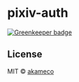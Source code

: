 # pixiv-auth

[![Greenkeeper badge](https://badges.greenkeeper.io/akameco/pixiv-auth.svg)](https://greenkeeper.io/)


## License

MIT © [akameco](http://akameco.github.io)
